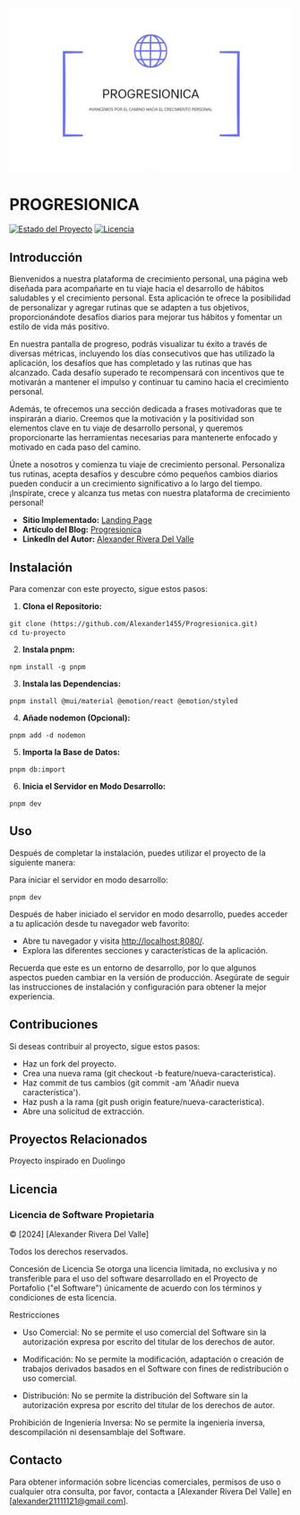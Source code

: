 ![Logo](https://github.com/Alexander1455/Progresionica/blob/master/Progresionica/Frontend/public/logo.jpeg)
# PROGRESIONICA

[![Estado del Proyecto](https://img.shields.io/badge/Estado-En%20Desarrollo-green.svg)](https://github.com/tu-usuario/tu-proyecto)
[![Licencia](https://img.shields.io/badge/Licencia-MIT-blue.svg)](https://opensource.org/licenses/MIT)

## Introducción

Bienvenidos a nuestra plataforma de crecimiento personal, una página web diseñada para acompañarte en tu viaje hacia el desarrollo de hábitos saludables y el crecimiento personal. Esta aplicación te ofrece la posibilidad de personalizar y agregar rutinas que se adapten a tus objetivos, proporcionándote desafíos diarios para mejorar tus hábitos y fomentar un estilo de vida más positivo.

En nuestra pantalla de progreso, podrás visualizar tu éxito a través de diversas métricas, incluyendo los días consecutivos que has utilizado la aplicación, los desafíos que has completado y las rutinas que has alcanzado. Cada desafío superado te recompensará con incentivos que te motivarán a mantener el impulso y continuar tu camino hacia el crecimiento personal.

Además, te ofrecemos una sección dedicada a frases motivadoras que te inspirarán a diario. Creemos que la motivación y la positividad son elementos clave en tu viaje de desarrollo personal, y queremos proporcionarte las herramientas necesarias para mantenerte enfocado y motivado en cada paso del camino.

Únete a nosotros y comienza tu viaje de crecimiento personal. Personaliza tus rutinas, acepta desafíos y descubre cómo pequeños cambios diarios pueden conducir a un crecimiento significativo a lo largo del tiempo. ¡Inspírate, crece y alcanza tus metas con nuestra plataforma de crecimiento personal!

- **Sitio Implementado:** [Landing Page](https://legendary-lokum-5fb5bc.netlify.app/)
- **Artículo del Blog:** [Progresionica](https://medium.com/@alexander21111121/progresi%C3%B3nica-f3d235c0cf39])
- **LinkedIn del Autor:** [Alexander Rivera Del Valle](https://www.linkedin.com/in/alexanderrivera1455/)

## Instalación

Para comenzar con este proyecto, sigue estos pasos:

1. **Clona el Repositorio:**
```
git clone (https://github.com/Alexander1455/Progresionica.git)
cd tu-proyecto
```
2. **Instala pnpm:**
```
npm install -g pnpm
```
3. **Instala las Dependencias:**
```
pnpm install @mui/material @emotion/react @emotion/styled
```
4. **Añade nodemon (Opcional):**
```
pnpm add -d nodemon
```
5. **Importa la Base de Datos:**
```
pnpm db:import
```
6. **Inicia el Servidor en Modo Desarrollo:**
```
pnpm dev
```
## Uso
Después de completar la instalación, puedes utilizar el proyecto de la siguiente manera:

Para iniciar el servidor en modo desarrollo:
```
pnpm dev
```
Después de haber iniciado el servidor en modo desarrollo, puedes acceder a tu aplicación desde tu navegador web favorito:

- Abre tu navegador y visita [http://localhost:8080/](http://localhost:8080/).
- Explora las diferentes secciones y características de la aplicación.

Recuerda que este es un entorno de desarrollo, por lo que algunos aspectos pueden cambiar en la versión de producción. Asegúrate de seguir las instrucciones de instalación y configuración para obtener la mejor experiencia.

## Contribuciones

Si deseas contribuir al proyecto, sigue estos pasos:

- Haz un fork del proyecto.
- Crea una nueva rama (git checkout -b feature/nueva-caracteristica).
- Haz commit de tus cambios (git commit -am 'Añadir nueva característica').
- Haz push a la rama (git push origin feature/nueva-caracteristica).
- Abre una solicitud de extracción.

## Proyectos Relacionados

Proyecto inspirado en Duolingo 

## Licencia

### Licencia de Software Propietaria
© [2024] [Alexander Rivera Del Valle]

Todos los derechos reservados.

Concesión de Licencia
Se otorga una licencia limitada, no exclusiva y no transferible para el uso del software desarrollado en el Proyecto de Portafolio ("el Software") únicamente de acuerdo con los términos y condiciones de esta licencia.

Restricciones
- Uso Comercial: No se permite el uso comercial del Software sin la autorización expresa por escrito del titular de los derechos de autor.

- Modificación: No se permite la modificación, adaptación o creación de trabajos derivados basados en el Software con fines de redistribución o uso comercial.

- Distribución: No se permite la distribución del Software sin la autorización expresa por escrito del titular de los derechos de autor.

Prohibición de Ingeniería Inversa: No se permite la ingeniería inversa, descompilación ni desensamblaje del Software.

## Contacto
Para obtener información sobre licencias comerciales, permisos de uso o cualquier otra consulta, por favor, contacta a [Alexander Rivera Del Valle] en [alexander21111121@gmail.com].


